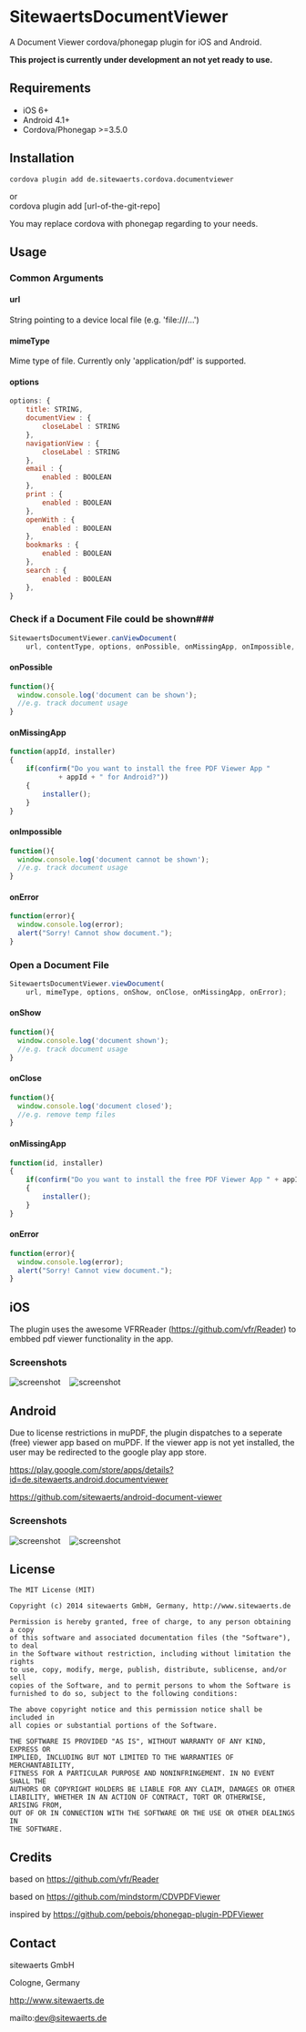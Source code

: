 SitewaertsDocumentViewer
============================

A Document Viewer cordova/phonegap plugin for iOS and Android.

**This project is currently under development an not yet ready to use.**

## Requirements ##

* iOS 6+
* Android 4.1+
* Cordova/Phonegap >=3.5.0

## Installation ##
    cordova plugin add de.sitewaerts.cordova.documentviewer
or    
    cordova plugin add [url-of-the-git-repo]
    
You may replace cordova with phonegap regarding to your needs.

## Usage ##

### Common Arguments ###

#### url ####
String pointing to a device local file (e.g. 'file:///...')

#### mimeType ####
Mime type of file. Currently only 'application/pdf' is supported.

#### options ####
```js
options: {
	title: STRING,
	documentView : {
		closeLabel : STRING
	},
	navigationView : {
		closeLabel : STRING
	},
	email : {
		enabled : BOOLEAN
	},
	print : {
		enabled : BOOLEAN
	},
	openWith : {
		enabled : BOOLEAN
	},
	bookmarks : {
		enabled : BOOLEAN
	},
	search : {
		enabled : BOOLEAN
	},
}
```

### Check if a Document File could be shown###
```js
SitewaertsDocumentViewer.canViewDocument(
    url, contentType, options, onPossible, onMissingApp, onImpossible, onError);
```

#### onPossible ####
```js
function(){
  window.console.log('document can be shown');
  //e.g. track document usage
}
```

#### onMissingApp ####
```js
function(appId, installer)
{
    if(confirm("Do you want to install the free PDF Viewer App "
            + appId + " for Android?"))
    {
        installer();
    }
}
```

#### onImpossible ####
```js
function(){
  window.console.log('document cannot be shown');
  //e.g. track document usage
}
```

#### onError ####
```js
function(error){
  window.console.log(error);
  alert("Sorry! Cannot show document.");
}
```


### Open a Document File ###
```js
SitewaertsDocumentViewer.viewDocument(
    url, mimeType, options, onShow, onClose, onMissingApp, onError);
```

#### onShow ####
```js
function(){
  window.console.log('document shown');
  //e.g. track document usage
}
```
#### onClose ####
```js
function(){
  window.console.log('document closed');
  //e.g. remove temp files
}
```
#### onMissingApp ####
```js
function(id, installer)
{
    if(confirm("Do you want to install the free PDF Viewer App " + appId + " for Android?"))
    {
        installer();
    }
} 
```
#### onError ####
```js
function(error){
  window.console.log(error);
  alert("Sorry! Cannot view document.");
}
```

## iOS ##

The plugin uses the awesome VFRReader (https://github.com/vfr/Reader) to embbed pdf viewer functionality in the app.


### Screenshots ###

![screenshot](doc/ios/screenshot01.png) &nbsp;&nbsp; ![screenshot](doc/ios/screenshot02.png)


## Android ##

Due to license restrictions in muPDF, the plugin dispatches to a seperate 
(free) viewer app based on muPDF. If the viewer app is not yet installed, the user may be 
redirected to the google play app store.
 
  https://play.google.com/store/apps/details?id=de.sitewaerts.android.documentviewer

  https://github.com/sitewaerts/android-document-viewer
 
### Screenshots ###

![screenshot](doc/android/screenshot01.png) &nbsp;&nbsp; ![screenshot](doc/android/screenshot02.png)


## License ##
```
The MIT License (MIT)

Copyright (c) 2014 sitewaerts GmbH, Germany, http://www.sitewaerts.de

Permission is hereby granted, free of charge, to any person obtaining a copy
of this software and associated documentation files (the "Software"), to deal
in the Software without restriction, including without limitation the rights
to use, copy, modify, merge, publish, distribute, sublicense, and/or sell
copies of the Software, and to permit persons to whom the Software is
furnished to do so, subject to the following conditions:

The above copyright notice and this permission notice shall be included in
all copies or substantial portions of the Software.

THE SOFTWARE IS PROVIDED "AS IS", WITHOUT WARRANTY OF ANY KIND, EXPRESS OR
IMPLIED, INCLUDING BUT NOT LIMITED TO THE WARRANTIES OF MERCHANTABILITY,
FITNESS FOR A PARTICULAR PURPOSE AND NONINFRINGEMENT. IN NO EVENT SHALL THE
AUTHORS OR COPYRIGHT HOLDERS BE LIABLE FOR ANY CLAIM, DAMAGES OR OTHER
LIABILITY, WHETHER IN AN ACTION OF CONTRACT, TORT OR OTHERWISE, ARISING FROM,
OUT OF OR IN CONNECTION WITH THE SOFTWARE OR THE USE OR OTHER DEALINGS IN
THE SOFTWARE.
```

## Credits ##

based on https://github.com/vfr/Reader

based on https://github.com/mindstorm/CDVPDFViewer

inspired by https://github.com/pebois/phonegap-plugin-PDFViewer

## Contact ##

sitewaerts GmbH

Cologne, Germany

http://www.sitewaerts.de

mailto:dev@sitewaerts.de
